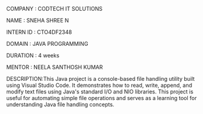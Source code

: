 COMPANY : CODTECH IT SOLUTIONS

NAME : SNEHA SHREE N

INTERN ID : CTO4DF2348

DOMAIN : JAVA PROGRAMMING

DURATION : 4 weeks

MENTOR : NEELA SANTHOSH KUMAR

DESCRIPTION:This Java project is a console-based file handling utility built using Visual Studio Code. It demonstrates how to read, write, append, and modify text files using Java's standard I/O and NIO libraries. This project is useful for automating simple file operations and serves as a learning tool for understanding Java file handling concepts.
